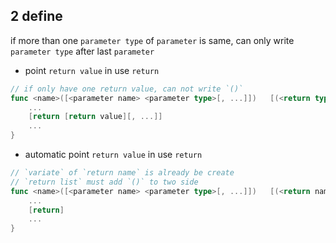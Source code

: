 ## 2 define
if more than one `parameter type` of `parameter` is same, can only write `parameter type` after last `parameter` 

* point `return value` in use `return` 
```go
// if only have one return value, can not write `()`  
func <name>([<parameter name> <parameter type>[, ...]])   [(<return type>[, ...])]{
	...
	[return [return value][, ...]]	
	...
}
```

* automatic point `return value` in use `return` 
```go
// `variate` of `return name` is already be create
// `return list` must add `()` to two side
func <name>([<parameter name> <parameter type>[, ...]])   [(<return name> <return type>[, ...])]{
	...
	[return]	
	...
}
```
